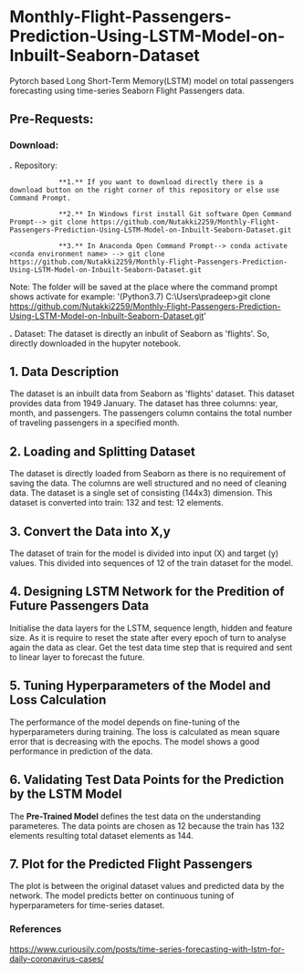 # Monthly-Flight-Passengers-Prediction-Using-LSTM-Model-on-Inbuilt-Seaborn-Dataset
Pytorch based Long Short-Term Memory(LSTM) model on total passengers forecasting using time-series Seaborn Flight Passengers data. 

## Pre-Requests:
### Download:
**.** Repository:
                
                **1.** If you want to download directly there is a download button on the right corner of this repository or else use Command Prompt. 
                
                **2.** In Windows first install Git software Open Command Prompt--> git clone https://github.com/Nutakki2259/Monthly-Flight-Passengers-Prediction-Using-LSTM-Model-on-Inbuilt-Seaborn-Dataset.git
                
                **3.** In Anaconda Open Command Prompt--> conda activate <conda environment name> --> git clone https://github.com/Nutakki2259/Monthly-Flight-Passengers-Prediction-Using-LSTM-Model-on-Inbuilt-Seaborn-Dataset.git

Note: The folder will be saved at the place where the command prompt shows activate for example: '(Python3.7) C:\Users\pradeep>git clone https://github.com/Nutakki2259/Monthly-Flight-Passengers-Prediction-Using-LSTM-Model-on-Inbuilt-Seaborn-Dataset.git'

**.** Dataset: The dataset is directly an inbulit of Seaborn as 'flights'. So, directly downloaded in the hupyter notebook.

## 1. Data Description
The dataset is an inbuilt data from Seaborn as 'flights' dataset. This dataset provides data from 1949 January. The dataset has three columns: year, month, and passengers. The passengers column contains the total number of traveling passengers in a specified month.

## 2. Loading and Splitting Dataset
The dataset is directly loaded from Seaborn as there is no requirement of saving the data. The columns are well structured and no need of cleaning data. The dataset is a single set of consisting (144x3) dimension. This dataset is converted into train: 132 and test: 12 elements.

## 3. Convert the Data into X,y
The dataset of train for the model is divided into input (X) and target (y) values. This divided into sequences of 12 of the train dataset for the model.

## 4. Designing LSTM Network for the Predition of Future Passengers Data 
Initialise the data layers for the LSTM, sequence length, hidden and feature size. As it is require to reset the state after every epoch of turn to analyse again the data as clear. Get the test data time step that is required and sent to linear layer to forecast the future.

## 5. Tuning Hyperparameters of the Model and Loss Calculation
The performance of the model depends on fine-tuning of the hyperparameters during training. The loss is calculated as mean square error that is decreasing with the epochs. The model shows a good performance in prediction of the data.

## 6. Validating Test Data Points for the Prediction by the LSTM Model
The **Pre-Trained Model** defines the test data on the understanding parameteres. The data points are chosen as 12 because the train has 132 elements resulting total dataset elements as 144.

## 7. Plot for the Predicted Flight Passengers 
The plot is between the original dataset values and predicted data by the network. The model predicts better on continuous tuning of hyperparameters for time-series dataset.

### References
https://www.curiousily.com/posts/time-series-forecasting-with-lstm-for-daily-coronavirus-cases/


